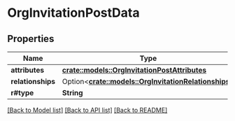 # OrgInvitationPostData

## Properties

Name | Type | Description | Notes
------------ | ------------- | ------------- | -------------
**attributes** | [**crate::models::OrgInvitationPostAttributes**](OrgInvitationPostAttributes.md) |  | 
**relationships** | Option<[**crate::models::OrgInvitationRelationships**](OrgInvitation_relationships.md)> |  | [optional]
**r#type** | **String** |  | 

[[Back to Model list]](../README.md#documentation-for-models) [[Back to API list]](../README.md#documentation-for-api-endpoints) [[Back to README]](../README.md)


